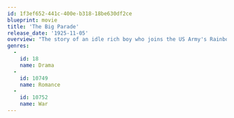 ```yaml
---
id: 1f3ef652-441c-400e-b318-18be630df2ce
blueprint: movie
title: 'The Big Parade'
release_date: '1925-11-05'
overview: "The story of an idle rich boy who joins the US Army's Rainbow Division and is sent to France to fight in World War I, becomes friends with two working class men, experiences the horrors of trench warfare, and finds love with a French girl."
genres:
  -
    id: 18
    name: Drama
  -
    id: 10749
    name: Romance
  -
    id: 10752
    name: War
---
```

